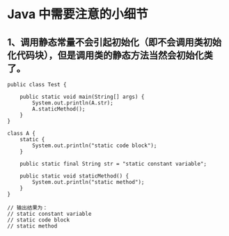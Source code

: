 # Java 中需要注意的小细节

## 1、调用静态常量不会引起初始化（即不会调用类初始化代码块），但是调用类的静态方法当然会初始化类了。
```[JAVA]
public class Test {
    
    public static void main(String[] args) {
        System.out.println(A.str);
        A.staticMethod();
    }
}

class A {
    static {
        System.out.println("static code block");
    }
    
    public static final String str = "static constant variable";
    
    public static void staticMethod() {
        System.out.println("static method");
    }
}

// 输出结果为：
// static constant variable
// static code block
// static method
```
